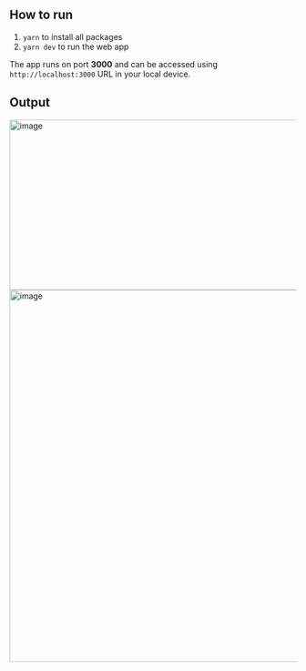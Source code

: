## How to run

1. `yarn` to install all packages
2. `yarn dev` to run the web app

The app runs on port **3000** and can be accessed using `http://localhost:3000` URL in your local device.

## Output
<img width="589" height="299" alt="image" src="https://github.com/user-attachments/assets/d41744f5-234b-4998-b8e4-787ddb2b24a6" />
<img width="1468" height="654" alt="image" src="https://github.com/user-attachments/assets/2f201aa0-512b-4e96-92a1-9880584ae143" />
